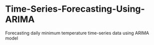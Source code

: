 # Time-Series-Forecasting-Using-ARIMA
Forecasting daily minimum temperature time-series data using ARIMA model
